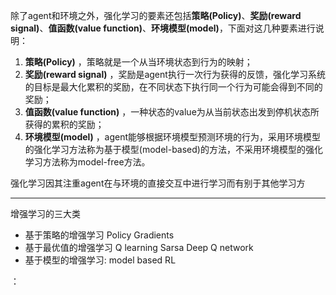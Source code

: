 除了agent和环境之外，强化学习的要素还包括**策略\(Policy\)**、**奖励\(reward signal\)**、**值函数\(value function\)**、**环境模型\(model\)**，下面对这几种要素进行说明：

1. **策略\(Policy\)**
   ，策略就是一个从当环境状态到行为的映射；
2. **奖励\(reward signal\)**
   ，奖励是agent执行一次行为获得的反馈，强化学习系统的目标是最大化累积的奖励，在不同状态下执行同一个行为可能会得到不同的奖励；
3. **值函数\(value function\)**
   ，一种状态的value为从当前状态出发到停机状态所获得的累积的奖励；
4. **环境模型\(model\)**
   ，agent能够根据环境模型预测环境的行为，采用环境模型的强化学习方法称为基于模型\(model-based\)的方法，不采用环境模型的强化学习方法称为model-free方法。

强化学习因其注重agent在与环境的直接交互中进行学习而有别于其他学习方

---

增强学习的三大类

* 基于策略的增强学习 Policy Gradients
* 基于最优值的增强学习 Q learning  Sarsa  Deep Q network
* 基于模型的增强学习: model based RL

：

